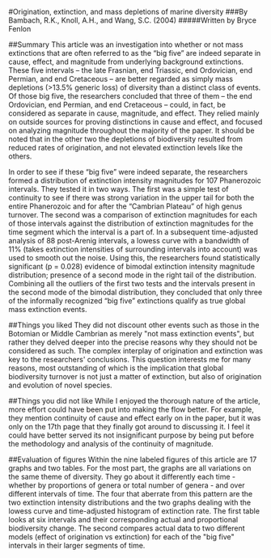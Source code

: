 #Origination, extinction, and mass depletions of marine diversity
###By Bambach, R.K., Knoll, A.H., and Wang, S.C. (2004)
#####Written by Bryce Fenlon

##Summary
This article was an investigation into whether or not mass extinctions that are often referred to as the “big five” are indeed separate in cause, effect, and magnitude from underlying background extinctions. These five intervals – the late Frasnian, end Triassic, end Ordovician, end Permian, and end Cretaceous – are better regarded as simply mass depletions (>13.5% generic loss) of diversity than a distinct class of events. Of those big five, the researchers concluded that three of them – the end Ordovician, end Permian, and end Cretaceous – could, in fact, be considered as separate in cause, magnitude, and effect. They relied mainly on outside sources for proving distinctions in cause and effect, and focused on analyzing magnitude throughout the majority of the paper. It should be noted that in the other two the depletions of biodiversity resulted from reduced rates of origination, and not elevated extinction levels like the others.

In order to see if these “big five” were indeed separate, the researchers formed a distribution of extinction intensity magnitudes for 107 Phanerozoic intervals. They tested it in two ways. The first was a simple test of continuity to see if there was strong variation in the upper tail for both the entire Phanerozoic and for after the “Cambrian Plateau” of high genus turnover. The second was a comparison of extinction magnitudes for each of those intervals against the distribution of extinction magnitudes for the time segment which the interval is a part of. In a subsequent time-adjusted analysis of 88 post-Arenig intervals, a lowess curve with a bandwidth of 11% (takes extinction intensities of surrounding intervals into account) was used to smooth out the noise. Using this, the researchers found statistically significant (p = 0.028) evidence of bimodal extinction intensity magnitude distribution; presence of a second mode in the right tail of the distribution. Combining all the outliers of the first two tests and the intervals present in the second mode of the bimodal distribution, they concluded that only three of the informally recognized “big five” extinctions qualify as true global mass extinction events.


##Things you liked
They did not discount other events such as those in the Botomian or Middle Cambrian as merely "not mass extinction events", but rather they delved deeper into the precise reasons why they should not be considered as such. The complex interplay of origination and extinction was key to the researchers' conclusions. This question interests me for many reasons, most outstanding of which is the implication that global biodiversity turnover is not just a matter of extinction, but also of origination and evolution of novel species. 

##Things you did not like
While I enjoyed the thorough nature of the article, more effort could have been put into making the flow better. For example, they mention continuity of cause and effect early on in the paper, but it was only on the 17th page that they finally got around to discussing it. I feel it could have better served its not insignificant purpose by being put before the methodology and analysis of the continuity of magnitude.

##Evaluation of figures
Within the nine labeled figures of this article are 17 graphs and two tables. For the most part, the graphs are all variations on the same theme of diversity. They go about it differently each time - whether by proportions of genera or total number of genera - and over different intervals of time. The four that aberrate from this pattern are the two extinction intensity distributions and the two graphs dealing with the lowess curve and time-adjusted histogram of extinction rate. The first table looks at six intervals and their corresponding actual and proportional biodiversity change. The second compares actual data to two different models (effect of origination vs extinction) for each of the "big five" intervals in their larger segments of time. 



